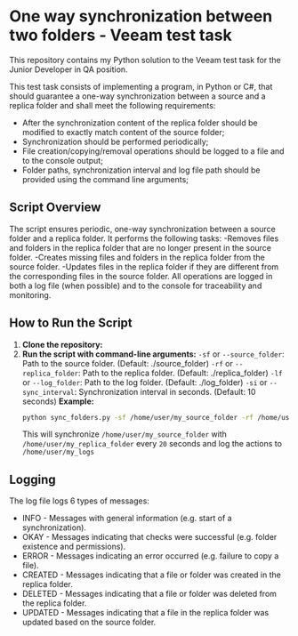 # One way synchronization between two folders - Veeam test task

This repository contains my Python solution to the Veeam test task for the Junior Developer in QA position.

This test task consists of implementing a program, in Python or C#, that should guarantee a one-way synchronization between a source and a replica folder and shall meet the following requirements:
- After the synchronization content of the replica folder should be modified to exactly match content of the source folder;
- Synchronization should be performed periodically;
- File creation/copying/removal operations should be logged to a file and to the console output;
- Folder paths, synchronization interval and log file path should be provided using the command line arguments;

## Script Overview
The script ensures periodic, one-way synchronization between a source folder and a replica folder. It performs the following tasks:
-Removes files and folders in the replica folder that are no longer present in the source folder.
-Creates missing files and folders in the replica folder from the source folder.
-Updates files in the replica folder if they are different from the corresponding files in the source folder.
All operations are logged in both a log file (when possible) and to the console for traceability and monitoring.


## How to Run the Script
1.  **Clone the repository:**
2. **Run the script with command-line arguments:**
`-sf` or `--source_folder`: Path to the source folder. (Default: ./source_folder)
`-rf` or `--replica_folder`: Path to the replica folder. (Default: ./replica_folder)
`-lf` or `--log_folder`: Path to the log folder. (Default: ./log_folder)
`-si` or `--sync_interval`: Synchronization interval in seconds. (Default: 10 seconds)
   **Example:**
    ```bash
    python sync_folders.py -sf /home/user/my_source_folder -rf /home/user/my_replica_folder -lf /home/user/my_logs -si 20
    ```
    This will synchronize `/home/user/my_source_folder` with `/home/user/my_replica_folder` every `20` seconds and log the actions to `/home/user/my_logs`


## Logging

The log file logs 6 types of messages:

- INFO - Messages with general information (e.g. start of a synchronization).
- OKAY - Messages indicating that checks were successful (e.g. folder existence and permissions).
- ERROR - Messages indicating an error occurred (e.g. failure to copy a file).
- CREATED - Messages indicating that a file or folder was created in the replica folder.
- DELETED - Messages indicating that a file or folder was deleted from the replica folder.
- UPDATED - Messages indicating that a file in the replica folder was updated based on the source folder.